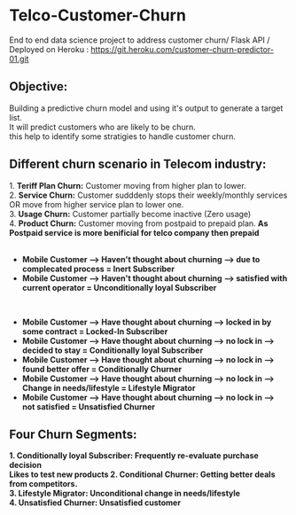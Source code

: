 # Telco-Customer-Churn
End to end data science project to address customer churn/ Flask API / Deployed on Heroku : <a href="https://git.heroku.com/customer-churn-predictor-01.git" target="_blank">https://git.heroku.com/customer-churn-predictor-01.git</a>

<h2>Objective:</h2>
Building a predictive churn model and using it's output to generate a target list.<br>
It will predict customers who are likely to be churn.<br>this help to identify some stratigies to handle customer churn.

<h2>Different churn scenario in Telecom industry:</h2>
1. <b>Teriff Plan Churn:</b> Customer moving from higher plan to lower.<br>
2. <b>Service Churn:</b> Customer sudddenly stops their weekly/monthly services OR move from higher service plan to lower one.<br>
3. <b>Usage Churn:</b> Customer partially become inactive (Zero usage)<br>
4. <b>Product Churn:</b> Customer moving from postpaid to prepaid plan. <b> As Postpaid service is more benificial for telco company then prepaid <br>


<br>
<ul>
<li>Mobile Customer --> Haven't thought about churning --> due to complecated process = <b>Inert Subscriber</b> </li>
<li>Mobile Customer --> Haven't thought about churning --> satisfied with current operator = <b>Unconditionally loyal Subscriber</b> </li>
</ul>
<br>
<ul>
<li>Mobile Customer --> Have thought about churning --> locked in by some contract = <b> Locked-In Subscriber</b> </li>
<li>Mobile Customer --> Have thought about churning --> no lock in --> decided to stay = <b> Conditionally loyal Subscriber</b> </li>
<li>Mobile Customer --> Have thought about churning --> no lock in --> found better offer = <b> Conditionally Churner</b> </li>
<li>Mobile Customer --> Have thought about churning --> no lock in --> Change in needs/lifestyle = <b> Lifestyle Migrator</b> </li>
<li>Mobile Customer --> Have thought about churning --> no lock in --> not satisfied = <b> Unsatisfied Churner</b> </li>
</ul>

<h2>Four Churn Segments:</h2>
1. <b>Conditionally loyal Subscriber:</b> Frequently re-evaluate purchase decision<br>
Likes to test new products
2. <b>Conditional Churner:</b> Getting better deals from competitors.<br>
3. <b>Lifestyle Migrator:</b> Unconditional change in needs/lifestyle<br>
4. <b>Unsatisfied Churner:</b> Unsatisfied customer <br>

<br>


